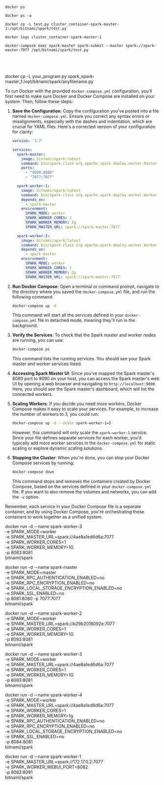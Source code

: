 
```
docker ps

docker ps -a 

docker cp -L test.py cluster_container-spark-master-1:/opt/bitnami/spark/test.py

docker logs cluster_container-spark-master-1

docker-compose exec spark-master spark-submit --master spark://spark-master:7077 /opt/bitnami/spark/test.py





```
docker cp -L your_program.py spark_spark-master_1:/opt/bitnami/spark/anyfilename.py


To run Docker with the provided `docker-compose.yml` configuration, you'll first need to make sure Docker and Docker Compose are installed on your system. Then, follow these steps:

1. **Save the Configuration**: Copy the configuration you've posted into a file named `docker-compose.yml`. Ensure you correct any syntax errors or misalignments, especially with the dashes and indentation, which are crucial for YAML files. Here's a corrected version of your configuration for clarity:

    ```yaml
    version: '3.7'

    services:
      spark-master:
        image: bitnami/spark:latest
        command: bin/spark-class org.apache.spark.deploy.master.Master
        ports:
          - "9090:8080"
          - "7077:7077"

      spark-worker-1:
        image: bitnami/spark:latest
        command: bin/spark-class org.apache.spark.deploy.worker.Worker spark://spark-master:7077
        depends_on:
          - spark-master
        environment:
          SPARK_MODE: worker
          SPARK_WORKER_CORES: 2
          SPARK_WORKER_MEMORY: 2g
          SPARK_MASTER_URL: spark://spark-master:7077

      spark-worker-2:
        image: bitnami/spark:latest
        command: bin/spark-class org.apache.spark.deploy.worker.Worker spark://spark-master:7077
        depends_on:
          - spark-master
        environment:
          SPARK_MODE: worker
          SPARK_WORKER_CORES: 2
          SPARK_WORKER_MEMORY: 2g
          SPARK_MASTER_URL: spark://spark-master:7077
    ```

2. **Run Docker Compose**: Open a terminal or command prompt, navigate to the directory where you saved the `docker-compose.yml` file, and run the following command:

    ```sh
    docker-compose up -d
    ```

    This command will start all the services defined in your `docker-compose.yml` file in detached mode, meaning they'll run in the background.

3. **Verify the Services**: To check that the Spark master and worker nodes are running, you can use:

    ```sh
    docker-compose ps
    ```

    This command lists the running services. You should see your Spark master and worker services listed.

4. **Accessing Spark Master UI**: Since you've mapped the Spark master's 8080 port to 9090 on your host, you can access the Spark master's web UI by opening a web browser and navigating to `http://localhost:9090`. Here, you should see the Spark master's dashboard, which will list the connected workers.

5. **Scaling Workers**: If you decide you need more workers, Docker Compose makes it easy to scale your services. For example, to increase the number of workers to 3, you could run:

    ```sh
    docker-compose up -d --scale spark-worker-1=3
    ```

    However, this command will only scale the `spark-worker-1` service. Since your file defines separate services for each worker, you'd typically add more worker services in the `docker-compose.yml` for static scaling or explore dynamic scaling solutions.

6. **Stopping the Cluster**: When you're done, you can stop your Docker Compose services by running:

    ```sh
    docker-compose down
    ```

    This command stops and removes the containers created by Docker Compose, based on the services defined in your `docker-compose.yml` file. If you want to also remove the volumes and networks, you can add the `-v` option.

Remember, each service in your Docker Compose file is a separate container, and by using Docker Compose, you're orchestrating these containers to work together as a unified system.




docker run -d --name spark-worker-3 \
-e SPARK_MODE=worker \
-e SPARK_MASTER_URL=spark://4ae8a1ed6d6a:7077\
-e SPARK_WORKER_CORES=1 \
-e SPARK_WORKER_MEMORY=1G \
-p 8083:8081 \
bitnami/spark



docker run -d --name spark-master \
  -e SPARK_MODE=master \
  -e SPARK_RPC_AUTHENTICATION_ENABLED=no \
  -e SPARK_RPC_ENCRYPTION_ENABLED=no \
  -e SPARK_LOCAL_STORAGE_ENCRYPTION_ENABLED=no \
  -e SPARK_SSL_ENABLED=no \
  -p 8081:8080 -p 7077:7077 \
  bitnami/spark

docker run -d --name spark-worker-2 \
  -e SPARK_MODE=worker \
  -e SPARK_MASTER_URL=spark://b29b2018092e:7077 \
  -e SPARK_WORKER_CORES=1 \
  -e SPARK_WORKER_MEMORY=1G \
  -p 8083:8081 \
  bitnami/spark

docker run -d --name spark-worker-3 \
  -e SPARK_MODE=worker \
  -e SPARK_MASTER_URL=spark://4ae8a1ed6d6a:7077\
  -e SPARK_WORKER_CORES=1 \
  -e SPARK_WORKER_MEMORY=1G \
  -p 8083:8081 \
  bitnami/spark

docker run -d --name spark-worker-4 \
-e SPARK_MODE=worker \
-e SPARK_MASTER_URL=spark://4ae8a1ed6d6a:7077 \
-e SPARK_WORKER_CORES=1 \
-e SPARK_WORKER_MEMORY=1g \
-e SPARK_RPC_AUTHENTICATION_ENABLED=no \
-e SPARK_RPC_ENCRYPTION_ENABLED=no \
-e SPARK_LOCAL_STORAGE_ENCRYPTION_ENABLED=no \
-e SPARK_SSL_ENABLED=no \
-p 8084:8081 \
bitnami/spark


docker run -d --name spark-worker-1 \
-e SPARK_MASTER_URL=spark://172.17.0.2:7077 \
-e SPARK_WORKER_WEBUI_PORT=8082 \
-p 8082:8081 \
bitnami/spark

